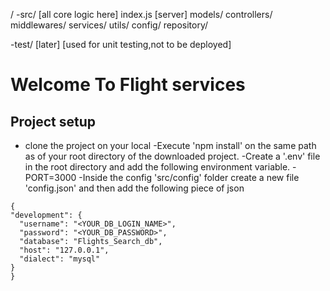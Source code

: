 /
  -src/   [all core logic here]
    index.js [server]
    models/
    controllers/
    middlewares/
    services/
    utils/
    config/
    repository/

  -test/   [later] [used for unit testing,not to be deployed]

  # Welcome To Flight services
  
  ## Project setup
  - clone the project on your local
  -Execute 'npm install' on the same path as of your root directory of the downloaded project.
  -Create a '.env' file in the root directory and add the following environment variable.
  -PORT=3000
  -Inside the config 'src/config' folder create a new file 'config.json' and then add the following piece of json

  ``````
  {
  "development": {
    "username": "<YOUR_DB_LOGIN_NAME>",
    "password": "<YOUR_DB_PASSWORD>",
    "database": "Flights_Search_db",
    "host": "127.0.0.1",
    "dialect": "mysql"
  }
}
  ``````